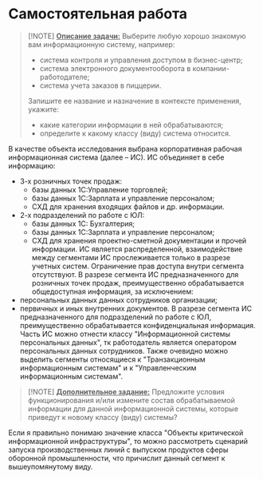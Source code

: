 # Самостоятельная работа

> [!NOTE] <ins>**Описание задачи:**</ins>
> Выберите любую хорошо знакомую вам информационную систему, например:
> - система контроля и управления доступом в бизнес-центр;
> - система электронного документооборота в компании-работодателе;
> - система учета заказов в пиццерии.
>  
> Запишите ее название и назначение в контексте применения, укажите:
> - какие категории информации в ней обрабатываются;
> - определите к какому классу (виду) система относится.

В качестве объекта исследования выбрана корпоративная рабочая информационная система (далее – ИС). ИС объединяет в себе информацию:
- 3-х розничных точек продаж:
	- базы данных 1С:Управление торговлей;
	- базы данных 1С:Зарплата и управление персоналом;
	- СХД для хранения входящих файлов и др. информации.
- 2-х подразделений по работе с ЮЛ:
	- базы данных 1С: Бухгалтерия;
	- базы данных 1С:Зарплата и управление персоналом;
	- СХД для хранения проектно-сметной документации и прочей информации.
ИС является распределенной, взаимодействие между сегментами ИС прослеживается только в разрезе учетных систем. Ограничение прав доступа внутри сегмента отсутствуют.
В разрезе сегмента ИС предназначенного для розничных точек продаж, преимущественно обрабатывается общедоступная информация, за исключением:
- персональных данных данных сотрудников организации;
- первичных и иных внутренних документов.
В разрезе сегмента ИС предназначенного для подразделений по работе с ЮЛ, преимущественно обрабатывается конфиденциальная информация.
Часть ИС можно отнести классу "Информационной системы персональных данных", тк работодатель является оператором персональных данных сотрудников. Также очевидно можно выделить сегменты относящиеся к "Транзакционным информационным системам" и к "Управленческим информационным системам".

> [!NOTE] <ins>**Дополнительное задание:**</ins>
> Предложите условия функционирования и/или измените состав обрабатываемой информации для данной информационной системы, которые приведут к новому классу (виду) системы?

Если я правильно понимаю значение класса "Объекты критической информационной инфраструктуры", то можно рассмотреть сценарий запуска производственных линий с выпуском продуктов сферы оборонной промышленности, что причислит данный сегмент к вышеупомянутому виду.